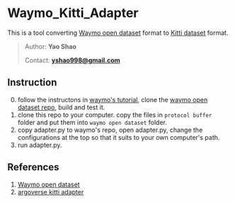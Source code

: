 # Waymo_Kitti_Adapter
This is a tool converting [Waymo open dataset](https://waymo.com/open/) format to [Kitti dataset](http://www.cvlibs.net/datasets/kitti/) format.
> Author: **Yao Shao**
>
> Contact: **yshao998@gmail.com**
## Instruction
0. follow the instructons in [waymo's tutorial](https://colab.sandbox.google.com/github/waymo-research/waymo-open-dataset/blob/r1.0/tutorial/tutorial.ipynb), clone the [waymo open dataset repo](https://github.com/waymo-research/waymo-open-dataset), build and test it. 
1. clone this repo to your computer. copy the files in `protocol buffer` folder and put them into `waymo open dataset` folder.
2. copy adapter.py to waymo's repo, open adapter.py, change the configurations at the top so that it suits to your own computer's path.
3. run adapter.py.
## References
1. [Waymo open dataset](https://github.com/waymo-research/waymo-open-dataset)
2. [argoverse kitti adapter](https://github.com/yzhou377/argoverse-kitti-adapter)
